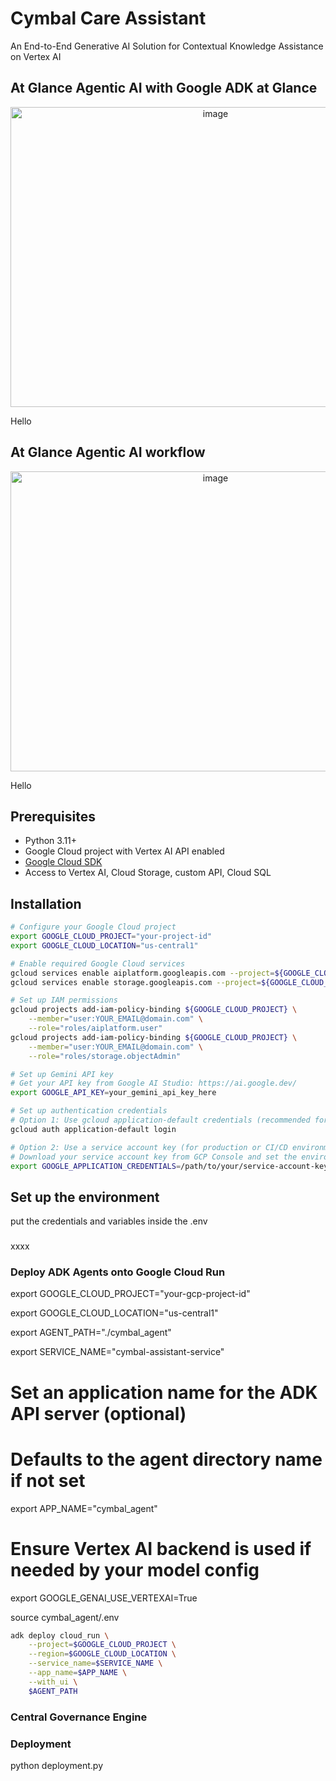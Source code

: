 # Cymbal Care Assistant
An End-to-End Generative AI Solution for Contextual Knowledge Assistance on Vertex AI

## At Glance Agentic AI with Google ADK at Glance
<div align="center">
<img width="640" height="480" alt="image" src="https://github.com/user-attachments/assets/3f1b26bf-9cd0-49df-b504-aa60e885a4db" />
</div>

Hello

## At Glance Agentic AI workflow
<div align="center">
<img width="640" height="480" alt="image" src="https://github.com/user-attachments/assets/4d855404-9d6f-42a2-9d14-f043f3e44d33" />
</div>

Hello

## Prerequisites

- Python 3.11+
- Google Cloud project with Vertex AI API enabled
- [Google Cloud SDK](https://cloud.google.com/sdk/docs/install)
- Access to Vertex AI, Cloud Storage, custom API, Cloud SQL

## Installation

```bash
# Configure your Google Cloud project
export GOOGLE_CLOUD_PROJECT="your-project-id"
export GOOGLE_CLOUD_LOCATION="us-central1"

# Enable required Google Cloud services
gcloud services enable aiplatform.googleapis.com --project=${GOOGLE_CLOUD_PROJECT}
gcloud services enable storage.googleapis.com --project=${GOOGLE_CLOUD_PROJECT}

# Set up IAM permissions
gcloud projects add-iam-policy-binding ${GOOGLE_CLOUD_PROJECT} \
    --member="user:YOUR_EMAIL@domain.com" \
    --role="roles/aiplatform.user"
gcloud projects add-iam-policy-binding ${GOOGLE_CLOUD_PROJECT} \
    --member="user:YOUR_EMAIL@domain.com" \
    --role="roles/storage.objectAdmin"

# Set up Gemini API key
# Get your API key from Google AI Studio: https://ai.google.dev/
export GOOGLE_API_KEY=your_gemini_api_key_here

# Set up authentication credentials
# Option 1: Use gcloud application-default credentials (recommended for development)
gcloud auth application-default login

# Option 2: Use a service account key (for production or CI/CD environments)
# Download your service account key from GCP Console and set the environment variable
export GOOGLE_APPLICATION_CREDENTIALS=/path/to/your/service-account-key.json
```

## Set up the environment
put the credentials and variables inside the .env

###
xxxx

### Deploy ADK Agents onto Google Cloud Run

<!-- Set your Google Cloud Project ID -->
export GOOGLE_CLOUD_PROJECT="your-gcp-project-id"

<!-- Set your desired Google Cloud Location -->
export GOOGLE_CLOUD_LOCATION="us-central1"

<!-- Set the path to your agent code directory -->
export AGENT_PATH="./cymbal_agent"

<!-- Set a name for your Cloud Run service (optional) -->
export SERVICE_NAME="cymbal-assistant-service"

# Set an application name for the ADK API server (optional)
# Defaults to the agent directory name if not set
export APP_NAME="cymbal_agent"

# Ensure Vertex AI backend is used if needed by your model config
export GOOGLE_GENAI_USE_VERTEXAI=True

source cymbal_agent/.env
```bash
adk deploy cloud_run \
    --project=$GOOGLE_CLOUD_PROJECT \
    --region=$GOOGLE_CLOUD_LOCATION \
    --service_name=$SERVICE_NAME \
    --app_name=$APP_NAME \
    --with_ui \
    $AGENT_PATH
```

### Central Governance Engine 


### Deployment
python deployment.py
